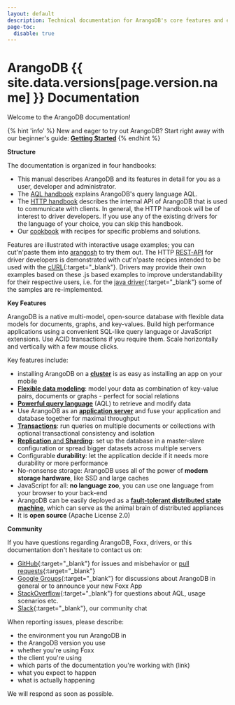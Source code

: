 ```yaml
---
layout: default
description: Technical documentation for ArangoDB's core features and ecosystem
page-toc:
  disable: true
---
```

ArangoDB {{ site.data.versions[page.version.name] }} Documentation
=====================================

Welcome to the ArangoDB documentation!

{% hint 'info' %}
New and eager to try out ArangoDB? Start right away with our beginner's guide:
[**Getting Started**](getting-started.html)
{% endhint %}

**Structure**

The documentation is organized in four handbooks:

- This manual describes ArangoDB and its features in detail for you as a user,
  developer and administrator.
- The [AQL handbook](aql/index.html) explains ArangoDB's query language AQL.
- The [HTTP handbook](http/index.html) describes the internal API of ArangoDB
  that is used to communicate with clients. In general, the HTTP handbook will be
  of interest to driver developers. If you use any of the existing drivers for
  the language of your choice, you can skip this handbook.
- Our [cookbook](cookbook/index.html) with recipes for specific problems and
  solutions.

Features are illustrated with interactive usage examples; you can cut'n'paste them
into [arangosh](administration-arangosh.html) to try them out. The HTTP
[REST-API](http/index.html) for driver developers is demonstrated with cut'n'paste
recipes intended to be used with the [cURL](http://curl.haxx.se){:target="_blank"}. Drivers may provide
their own examples based on these .js based examples to improve understandability
for their respective users, i.e. for the [java driver](https://github.com/arangodb/arangodb-java-driver#learn-more){:target="_blank"}
some of the samples are re-implemented.

**Key Features**
 
ArangoDB is a native multi-model, open-source database with flexible data models for documents, graphs, and key-values. Build high performance applications using a convenient SQL-like query language or JavaScript extensions. Use ACID transactions if you require them. Scale horizontally and vertically with a few mouse clicks.

Key features include:

* installing ArangoDB on a [**cluster**](deployment.html) is as easy as installing an app on your mobile
* [**Flexible data modeling**](data-modeling.html): model your data as combination of key-value pairs, documents or graphs - perfect for social relations
* [**Powerful query language**](aql/index.html) (AQL) to retrieve and modify data 
* Use ArangoDB as an [**application server**](foxx.html) and fuse your application and database together for maximal throughput
* [**Transactions**](transactions.html): run queries on multiple documents or collections with optional transactional consistency and isolation
* [**Replication** and **Sharding**](administration.html): set up the database in a master-slave configuration or spread bigger datasets across multiple servers
* Configurable **durability**: let the application decide if it needs more durability or more performance
* No-nonsense storage: ArangoDB uses all of the power of **modern storage hardware**, like SSD and large caches
* JavaScript for all: **no language zoo**, you can use one language from your browser to your back-end
* ArangoDB can be easily deployed as a [**fault-tolerant distributed state machine**](deployment-agency.html), which can serve as the animal brain of distributed appliances
* It is **open source** (Apache License 2.0)

**Community**
 
If you have questions regarding ArangoDB, Foxx, drivers, or this documentation don't hesitate to contact us on:

- [GitHub](https://github.com/arangodb/arangodb/issues){:target="_blank"} for issues and misbehavior
  or [pull requests](https://www.arangodb.com/community/){:target="_blank"}
- [Google Groups](https://groups.google.com/forum/?hl=de#!forum/arangodb){:target="_blank"} for discussions about ArangoDB in general or to announce your new Foxx App
- [StackOverflow](http://stackoverflow.com/questions/tagged/arangodb){:target="_blank"} for questions about AQL, usage scenarios etc.
- [Slack](http://slack.arangodb.com){:target="_blank"}, our community chat

When reporting issues, please describe:

- the environment you run ArangoDB in
- the ArangoDB version you use
- whether you're using Foxx
- the client you're using
- which parts of the documentation you're working with (link)
- what you expect to happen
- what is actually happening

We will respond as soon as possible.
